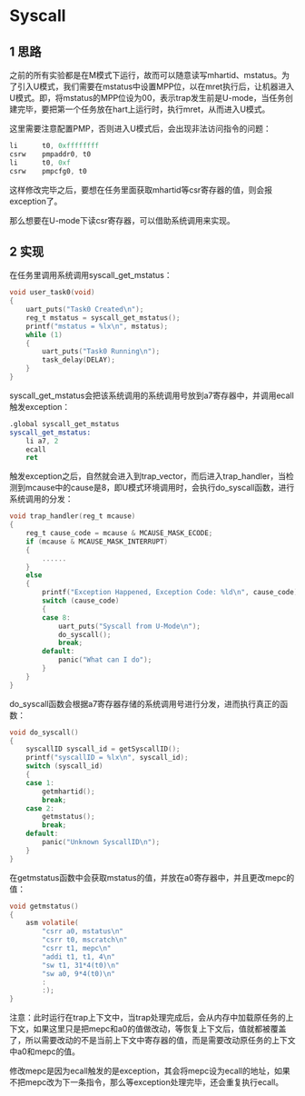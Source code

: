 # Syscall

## 1 思路

之前的所有实验都是在M模式下运行，故而可以随意读写mhartid、mstatus。为了引入U模式，我们需要在mstatus中设置MPP位，以在mret执行后，让机器进入U模式。即，将mstatus的MPP位设为00，表示trap发生前是U-mode，当任务创建完毕，要把第一个任务放在hart上运行时，执行mret，从而进入U模式。

这里需要注意配置PMP，否则进入U模式后，会出现非法访问指令的问题：

```asm
li      t0, 0xffffffff
csrw    pmpaddr0, t0
li      t0, 0xf
csrw    pmpcfg0, t0
```

这样修改完毕之后，要想在任务里面获取mhartid等csr寄存器的值，则会报exception了。

那么想要在U-mode下读csr寄存器，可以借助系统调用来实现。

## 2 实现

在任务里调用系统调用syscall_get_mstatus：

```c
void user_task0(void)
{
    uart_puts("Task0 Created\n");
    reg_t mstatus = syscall_get_mstatus();
    printf("mstatus = %lx\n", mstatus);
    while (1)
    {
        uart_puts("Task0 Running\n");
        task_delay(DELAY);
    }
}
```

syscall_get_mstatus会把该系统调用的系统调用号放到a7寄存器中，并调用ecall触发exception：

```asm
.global syscall_get_mstatus
syscall_get_mstatus:
    li a7, 2
    ecall
    ret
```

触发exception之后，自然就会进入到trap_vector，而后进入trap_handler，当检测到mcause中的cause是8，即U模式环境调用时，会执行do_syscall函数，进行系统调用的分发：

```c
void trap_handler(reg_t mcause)
{
    reg_t cause_code = mcause & MCAUSE_MASK_ECODE;
    if (mcause & MCAUSE_MASK_INTERRUPT)
    {
        ......
    }
    else
    {
        printf("Exception Happened, Exception Code: %ld\n", cause_code);
        switch (cause_code)
        {
        case 8:
            uart_puts("Syscall from U-Mode\n");
            do_syscall();
            break;
        default:
            panic("What can I do");
        }
    }
}
```

do_syscall函数会根据a7寄存器存储的系统调用号进行分发，进而执行真正的函数：

```c
void do_syscall()
{
    syscallID syscall_id = getSyscallID();
    printf("syscallID = %lx\n", syscall_id);
    switch (syscall_id)
    {
    case 1:
        getmhartid();
        break;
    case 2:
        getmstatus();
        break;
    default:
        panic("Unknown SyscallID\n");
    }
}
```

在getmstatus函数中会获取mstatus的值，并放在a0寄存器中，并且更改mepc的值：

```c
void getmstatus()
{
    asm volatile(
        "csrr a0, mstatus\n"
        "csrr t0, mscratch\n"
        "csrr t1, mepc\n"
        "addi t1, t1, 4\n"
        "sw t1, 31*4(t0)\n"
        "sw a0, 9*4(t0)\n"
        :
        :);
}
```

注意：此时运行在trap上下文中，当trap处理完成后，会从内存中加载原任务的上下文，如果这里只是把mepc和a0的值做改动，等恢复上下文后，值就都被覆盖了，所以需要改动的不是当前上下文中寄存器的值，而是需要改动原任务的上下文中a0和mepc的值。

修改mepc是因为ecall触发的是exception，其会将mepc设为ecall的地址，如果不把mepc改为下一条指令，那么等exception处理完毕，还会重复执行ecall。
